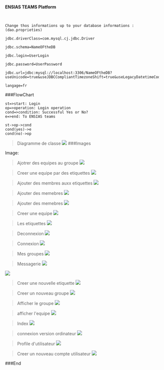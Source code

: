 
#### ENSIAS TEAMS Platform
```


Change thos informations up to your database informations : (dao.proprieties)

jdbc.driverClass=com.mysql.cj.jdbc.Driver

jdbc.schema=NameOFtheDB

jdbc.login=UserLogin

jdbc.password=UserPassword

jdbc.url=jdbc:mysql://localhost:3306/NameOFtheDB?useUnicode=true&useJDBCCompliantTimezoneShift=true&useLegacyDatetimeCode=false&serverTimezone=UTC

langage=fr
```
                
###FlowChart

```flow
st=>start: Login
op=>operation: Login operation
cond=>condition: Successful Yes or No?
e=>end: To ENSIAS teams

st->op->cond
cond(yes)->e
cond(no)->op
```
> Diagramme de classe
![](https://github.com/saidelaboudi/WebProject-jee/blob/main/ClasDiagram.jpg)
###Images

Image:
> Ajotrer des equipes au groupe
![](https://github.com/saidelaboudi/WebProject-jee/blob/main/screenshots/Add%20Equipes%20to%20group.PNG)

> Creer une equipe par des etiquettes
![](https://github.com/saidelaboudi/WebProject-jee/blob/main/screenshots/Add%20by%20tag.PNG)

> Ajouter des membres auxx etiquettes
![](https://github.com/saidelaboudi/WebProject-jee/blob/main/screenshots/Add%20members%20Etiquette.PNG)

> Ajouter des memebres
![](https://github.com/saidelaboudi/WebProject-jee/blob/main/screenshots/Ajout%20memebre%20to%20equipe%20deja%20creer.PNG)

> Ajouter des memebres
![](https://github.com/saidelaboudi/WebProject-jee/blob/main/screenshots/Ajouter%20memebre%20equipe.PNG)

> Creer une equipe
![](https://github.com/saidelaboudi/WebProject-jee/blob/main/screenshots/Creer%20equipe.PNG)

> Les etiquettes
![](https://github.com/saidelaboudi/WebProject-jee/blob/main/screenshots/Etiquettes.PNG)

> Deconnexion
![](https://github.com/saidelaboudi/WebProject-jee/blob/main/screenshots/Log%20out.PNG)

> Connexion
![](https://github.com/saidelaboudi/WebProject-jee/blob/main/screenshots/Login-exqmple.PNG)

> Mes groupes
![](https://github.com/saidelaboudi/WebProject-jee/blob/main/screenshots/Mes%20Groupes.PNG)

> Messagerie
![](https://github.com/saidelaboudi/WebProject-jee/blob/main/screenshots/Messagerie%20respond.PNG)

![](https://github.com/saidelaboudi/WebProject-jee/blob/main/screenshots/Messagerie.PNG)

> Creer une nouvelle etiquette
![](https://github.com/saidelaboudi/WebProject-jee/blob/main/screenshots/Nouveau%20Etiquette.PNG)

> Creer un nouveau groupe
![](https://github.com/saidelaboudi/WebProject-jee/blob/main/screenshots/Nouveau%20groupe.PNG)

> Afficher le groupe
![](https://github.com/saidelaboudi/WebProject-jee/blob/main/screenshots/Show%20group.PNG)

> afficher l'equipe
![](https://github.com/saidelaboudi/WebProject-jee/blob/main/screenshots/Show%20team.PNG)

> Index
![](https://github.com/saidelaboudi/WebProject-jee/blob/main/screenshots/index.PNG)

> connexion version ordinateur
![](https://github.com/saidelaboudi/WebProject-jee/blob/main/screenshots/login-pc.PNG)

> Profile d'utilisateur
![](https://github.com/saidelaboudi/WebProject-jee/blob/main/screenshots/profile-pc.PNG)

> Creer un nouveau compte utilisateur
![](https://github.com/saidelaboudi/WebProject-jee/blob/main/screenshots/register.PNG)


###End
